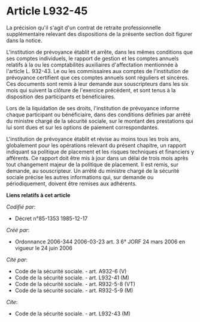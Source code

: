 # Article L932-45

La précision qu'il s'agit d'un contrat de retraite professionnelle supplémentaire relevant des dispositions de la présente
section doit figurer dans la notice.

L'institution de prévoyance établit et arrête, dans les mêmes conditions que ses comptes individuels, le rapport de gestion
et les comptes annuels relatifs à la ou les comptabilités auxiliaires d'affectation mentionnée à l'article L. 932-43. Le ou
les commissaires aux comptes de l'institution de prévoyance certifient que ces comptes annuels sont réguliers et sincères.
Ces documents sont remis à leur demande aux souscripteurs dans les six mois qui suivent la clôture de l'exercice précédent,
et sont tenus à la disposition des participants et bénéficiaires.

Lors de la liquidation de ses droits, l'institution de prévoyance informe chaque participant ou bénéficiaire, dans des
conditions définies par arrêté du ministre chargé de la sécurité sociale, sur le montant des prestations qui lui sont dues et
sur les options de paiement correspondantes.

L'institution de prévoyance établit et révise au moins tous les trois ans, globalement pour les opérations relevant du
présent chapitre, un rapport indiquant sa politique de placement et les risques techniques et financiers y afférents. Ce
rapport doit être mis à jour dans un délai de trois mois après tout changement majeur de la politique de placement. Il est
remis, sur demande, au souscripteur. Un arrêté du ministre chargé de la sécurité sociale précise les autres informations qui,
sur demande ou périodiquement, doivent être remises aux adhérents.

**Liens relatifs à cet article**

_Codifié par_:

  - Décret n°85-1353 1985-12-17

_Créé par_:

  - Ordonnance 2006-344 2006-03-23 art. 3 6° JORF 24 mars 2006 en vigueur le 24 juin 2006

_Cité par_:

  - Code de la sécurité sociale. - art. A932-6 (V)
  - Code de la sécurité sociale. - art. L932-41 (M)
  - Code de la sécurité sociale. - art. R932-5-8 (VT)
  - Code de la sécurité sociale. - art. R932-5-9 (M)

_Cite_:

  - Code de la sécurité sociale. - art. L932-43 (M)
